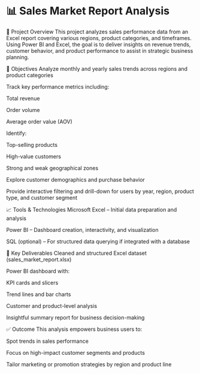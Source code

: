 # 📊 Sales Market Report Analysis
📁 Project Overview
This project analyzes sales performance data from an Excel report covering various regions, product categories, and timeframes. Using Power BI and Excel, the goal is to deliver insights on revenue trends, customer behavior, and product performance to assist in strategic business planning.

🎯 Objectives
Analyze monthly and yearly sales trends across regions and product categories

Track key performance metrics including:

Total revenue

Order volume

Average order value (AOV)

Identify:

Top-selling products

High-value customers

Strong and weak geographical zones

Explore customer demographics and purchase behavior

Provide interactive filtering and drill-down for users by year, region, product type, and customer segment

📈 Tools & Technologies
Microsoft Excel – Initial data preparation and analysis

Power BI – Dashboard creation, interactivity, and visualization

SQL (optional) – For structured data querying if integrated with a database

📌 Key Deliverables
Cleaned and structured Excel dataset (sales_market_report.xlsx)

Power BI dashboard with:

KPI cards and slicers

Trend lines and bar charts

Customer and product-level analysis

Insightful summary report for business decision-making

✅ Outcome
This analysis empowers business users to:

Spot trends in sales performance

Focus on high-impact customer segments and products

Tailor marketing or promotion strategies by region and product line
